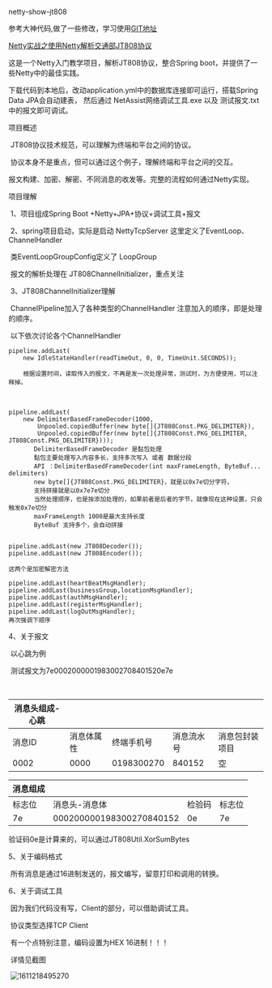 netty-show-jt808 

​	参考大神代码,做了一些修改，学习使用<a href="https://github.com/zpsw/jt808-netty">GIT地址</a>

​	<a href="https://juejin.im/post/5cde451f51882525fd1f6e68#heading-10">Netty实战之使用Netty解析交通部JT808协议</a>

这是一个Netty入门教学项目，解析JT808协议，整合Spring boot，并提供了一些Netty中的最佳实践。

下载代码到本地后，改动application.yml中的数据库连接即可运行，搭载Spring Data JPA会自动建表，
然后通过 NetAssist网络调试工具.exe 以及 测试报文.txt 中的报文即可调试。

项目概述

​	JT808协议技术规范，可以理解为终端和平台之间的协议。

​	协议本身不是重点，但可以通过这个例子，理解终端和平台之间的交互。

​	报文构建、加密、解密、不同消息的收发等。完整的流程如何通过Netty实现。

项目理解

​	1、项目组成Spring Boot +Netty+JPA+协议+调试工具+报文

​	2、spring项目启动，实际是启动 NettyTcpServer
​	      这里定义了EventLoop、ChannelHandler

​	     类EventLoopGroupConfig定义了 LoopGroup

​             报文的解析处理在 JT808ChannelInitializer，重点关注

​        3、JT808ChannelInitializer理解

​              ChannelPipeline加入了各种类型的ChannelHandler
​              注意加入的顺序，即是处理的顺序。

​	     以下依次讨论各个ChannelHandler

```
pipeline.addLast(
    new IdleStateHandler(readTimeOut, 0, 0, TimeUnit.SECONDS));
    
    根据设置时间，读取传入的报文，不再是发一次处理异常，测试时，为方便使用，可以注释掉。
```

​	

```
pipeline.addLast(
    new DelimiterBasedFrameDecoder(1000,
        Unpooled.copiedBuffer(new byte[]{JT808Const.PKG_DELIMITER}),
        Unpooled.copiedBuffer(new byte[]{JT808Const.PKG_DELIMITER, JT808Const.PKG_DELIMITER})));
       DelimiterBasedFrameDecoder 是黏包处理
       黏包主要处理写入内容多长，支持多次写入 或者 数据分段
	   API ：DelimiterBasedFrameDecoder(int maxFrameLength, ByteBuf... delimiters) 
       new byte[]{JT808Const.PKG_DELIMITER}，就是以0x7e切分字符，
       支持拼接就是以0x7e7e切分
       当然处理顺序，也是按添加处理的，如果前者是后者的字节，就像现在这种设置，只会触发0x7e切分
       maxFrameLength 1000是最大支持长度
       ByteBuf 支持多个，会自动拼接
       
```

```
pipeline.addLast(new JT808Decoder());
pipeline.addLast(new JT808Encoder());

这两个是加密解密方法
```

```
pipeline.addLast(heartBeatMsgHandler);
pipeline.addLast(businessGroup,locationMsgHandler);
pipeline.addLast(authMsgHandler);
pipeline.addLast(registerMsgHandler);
pipeline.addLast(logOutMsgHandler);
再次强调下顺序
```

4、关于报文

​	以心跳为例

​	测试报文为7e0002000001983002708401520e7e

​		

| 消息头组成-心跳 |            |            |            |                |
| --------------- | ---------- | ---------- | ---------- | -------------- |
| 消息ID          | 消息体属性 | 终端手机号 | 消息流水号 | 消息包封装项目 |
| 0002            | 0000       | 0198300270 | 840152     | 空             |



| 消息组成 |                          |        |        |
| -------- | ------------------------ | ------ | ------ |
| 标志位   | 消息头-消息体            | 检验码 | 标志位 |
| 7e       | 000200000198300270840152 | 0e     | 7e     |



验证码0e是计算来的，可以通过JT808Util.XorSumBytes

5、关于编码格式

​     所有消息是通过16进制发送的，报文编写，留意打印和调用的转换。

6、关于调试工具

​	因为我们代码没有写，Client的部分，可以借助调试工具。

​	协议类型选择TCP Client

​	有一个点特别注意，编码设置为HEX 16进制！！！	

​	详情见截图

​	![1611218495270](C:\Users\Administrator\AppData\Roaming\Typora\typora-user-images\1611218495270.png)

​      